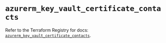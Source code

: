 # `azurerm_key_vault_certificate_contacts`

Refer to the Terraform Registry for docs: [`azurerm_key_vault_certificate_contacts`](https://registry.terraform.io/providers/hashicorp/azurerm/4.6.0/docs/resources/key_vault_certificate_contacts).
